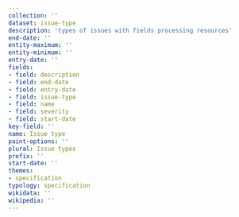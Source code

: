 ```yaml
---
collection: ''
dataset: issue-type
description: 'types of issues with fields processing resources'
end-date: ''
entity-maximum: ''
entity-minimum: ''
entry-date: ''
fields:
- field: description
- field: end-date
- field: entry-date
- field: issue-type
- field: name
- field: severity
- field: start-date
key-field: ''
name: Issue type
paint-options: ''
plural: Issue types
prefix: ''
start-date: ''
themes:
- specification
typology: specification
wikidata: ''
wikipedia: ''
---
```


